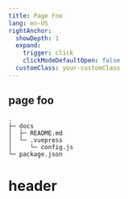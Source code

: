 ```yaml
---
title: Page Foo
lang: en-US
rightAnchor: 
  showDepth: 1
  expand:
    trigger: click
    clickModeDefaultOpen: false
  customClass: your-customClass
---
```


## page foo
``` code
.
├─ docs
│  ├─ README.md
│  └─ .vuepress
│     └─ config.js
└─ package.json

````

# header
